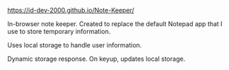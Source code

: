 https://id-dev-2000.github.io/Note-Keeper/

In-browser note keeper. Created to replace the default Notepad app that I use to store temporary information.

Uses local storage to handle user information.

Dynamic storage response. On keyup, updates local storage.
